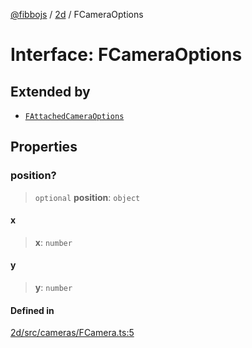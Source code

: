 [@fibbojs](/api/index) / [2d](/api/2d) / FCameraOptions

# Interface: FCameraOptions

## Extended by

- [`FAttachedCameraOptions`](FAttachedCameraOptions.md)

## Properties

### position?

> `optional` **position**: `object`

#### x

> **x**: `number`

#### y

> **y**: `number`

#### Defined in

[2d/src/cameras/FCamera.ts:5](https://github.com/fibbojs/fibbo/blob/fc0b9ae1dcd24855b80ad46a69cb7005bbcce7f4/packages/2d/src/cameras/FCamera.ts#L5)

